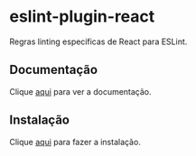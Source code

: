 # eslint-plugin-react

Regras linting específicas de React para ESLint.

## Documentação

Clique [aqui](https://github.com/yannickcr/eslint-plugin-react) para ver a documentação.

## Instalação

Clique [aqui](https://www.npmjs.com/package/eslint-plugin-react) para fazer a instalação.
